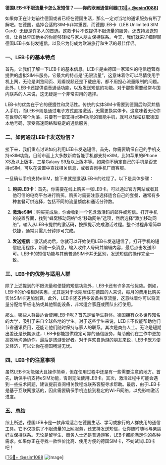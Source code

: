 **德国LEB卡不限流量卡怎么发短信？——你的欧洲通信利器[[TG💪+ @esim1088](https://t.me/s/esim1088)]**

如果你正在计划前往德国或者已经在德国生活，那么一定对当地的通讯服务有所了解吧。在德国，选择合适的SIM卡非常重要，而德国LEB卡（LEB Unlimited SIM Card）无疑是许多人的首选。这款卡片不仅提供不限流量的服务，还支持发送短信，让身处异国他乡的你能够轻松与家人朋友保持联系。今天，我们就来详细聊聊德国LEB卡如何发短信，以及它为何成为欧洲旅行和生活的最佳伴侣。

### 一、LEB卡的基本特点

首先，让我们了解一下LEB卡的基本信息。LEB卡是由德国一家知名的电信运营商提供的虚拟SIM卡服务。它最大的特点是“无限流量”，这意味着你可以尽情使用手机上网，无论是浏览网页、观看视频还是下载应用，都不用担心流量限制的问题。此外，LEB卡还提供语音通话功能，以及发送短信的功能。对于那些需要经常与国内联系的人来说，这无疑是一个非常实用的选择。

LEB卡的优势在于它的便捷性和灵活性。传统的实体SIM卡需要到德国后购买并插入手机，而LEB卡则是通过电子方式直接激活，无需更换实体卡。这意味着无论你在世界的哪个角落，只要有一部支持eSIM功能的智能手机，就可以轻松获取德国本地号码，享受高速网络和稳定的通信服务。

### 二、如何通过LEB卡发送短信？

接下来，我们重点讨论如何利用LEB卡发送短信。首先，你需要确保自己的手机支持eSIM功能。目前市面上大多数新款智能手机都支持eSIM，比如苹果的iPhone XS及以上版本、三星Galaxy S9及以上版本等。如果你不确定自己的手机是否支持eSIM，可以在设置中查找相关信息，或者咨询手机厂商客服。

一旦确认手机支持eSIM，接下来就是激活LEB卡的过程了。以下是具体步骤：

1. **购买LEB卡**：首先，你需要在线上购买一张LEB卡。可以通过官方网站或者其他可信的电商平台进行购买。购买时需要注意选择适合自己的套餐，通常有多种套餐可供选择，包括不同的流量额度和通话分钟数。

2. **激活eSIM**：购买完成后，你会收到一个包含激活码的邮件或短信。打开手机的设置界面，找到“蜂窝移动网络”或“移动网络”选项，然后选择“添加移动网络”。输入从LEB卡提供的激活码，按照提示完成激活过程。整个过程非常简单快捷，通常只需几分钟即可完成。

3. **发送短信**：激活成功后，你就可以开始使用LEB卡发送短信了。打开手机的短信应用程序，新建一条消息，输入收件人号码并编辑内容，最后点击发送即可。LEB卡的短信功能与其他普通SIM卡并无区别，发送短信的操作完全一致。

### 三、LEB卡的优势与适用人群

除了上述提到的不限流量和便捷的短信功能外，LEB卡还有许多其他优势。例如，LEB卡的价格相对实惠，尤其是对于长期居住在德国的人来说，每月的费用比购买实体SIM卡更加划算。此外，LEB卡还支持多设备共享流量，这意味着你可以将流量分配给平板电脑或其他智能设备，非常适合家庭或团队出行使用。

那么，哪些人群最适合使用LEB卡呢？首先是留学生群体。德国拥有众多世界知名的大学，吸引了来自全球各地的学生。对于这些学生来说，LEB卡不仅能帮助他们节省通讯费用，还能让他们随时保持与家人的联系。其次是商务人士。无论是短期出差还是长期派驻，LEB卡都能提供稳定可靠的通信服务，帮助他们在工作中更加高效地沟通协作。最后是旅游爱好者。对于喜欢自助游的朋友来说，LEB卡既方便又经济，可以让你在德国畅游无忧。

### 四、LEB卡的注意事项

虽然LEB卡功能强大且操作简单，但在使用过程中还是有一些需要注意的地方。首先，确保手机支持eSIM功能，否则无法使用LEB卡。其次，激活过程中可能会遇到一些技术问题，建议提前查阅相关教程或联系客服寻求帮助。最后，由于LEB卡是基于互联网激活的，因此需要确保手机连接到稳定的Wi-Fi网络，以免影响激活进度。

### 五、总结

综上所述，德国LEB卡是一款非常适合在德国生活、学习或旅行的人群使用的通信工具。它不仅提供了不限流量的上网服务，还支持发送短信，让你随时随地与亲朋好友保持联系。无论是留学生、商务人士还是普通游客，LEB卡都能满足你的各种需求。如果你正在寻找一款性价比高、使用方便的德国SIM卡，不妨试试LEB卡吧！

[[TG💪+ @esim1088](https://t.me/s/esim1088) ![Image](https://i.postimg.cc/4NQfJmqS/Snipaste-2025-05-13-00-14-12.png)]
